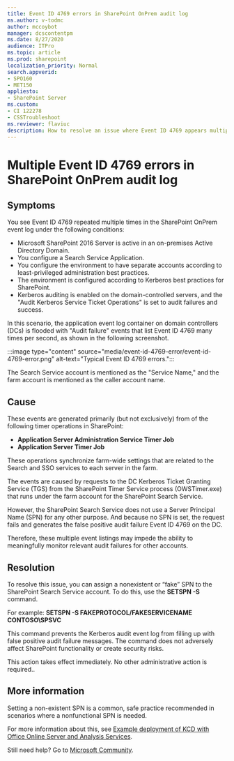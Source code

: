 ```yaml
---
title: Event ID 4769 errors in SharePoint OnPrem audit log
ms.author: v-todmc
author: mccoybot
manager: dcscontentpm
ms.date: 8/27/2020
audience: ITPro
ms.topic: article
ms.prod: sharepoint
localization_priority: Normal
search.appverid:
- SPO160
- MET150
appliesto:
- SharePoint Server
ms.custom: 
- CI 122278
- CSSTroubleshoot 
ms.reviewer: flaviuc
description: How to resolve an issue where Event ID 4769 appears multiple times in the SharePoint audit log.
---
```


# Multiple Event ID 4769 errors in SharePoint OnPrem audit log

## Symptoms

You see Event ID 4769 repeated multiple times in the SharePoint OnPrem event log under the following conditions:

- Microsoft SharePoint 2016 Server is active in an on-premises Active Directory Domain.
- You configure a Search Service Application.
- You configure the environment to have separate accounts according to least-privileged administration best practices.
- The environment is configured according to Kerberos best practices for SharePoint.
- Kerberos auditing is enabled on the domain-controlled servers, and the "Audit Kerberos Service Ticket Operations" is set to audit failures and success.

In this scenario, the application event log container on domain controllers (DCs) is flooded with "Audit failure" events that list Event ID 4769 many times per second, as shown in the following screenshot.

:::image type="content" source="media/event-id-4769-error/event-id-4769-error.png" alt-text="Typical Event ID 4769 errors.":::

The Search Service account is mentioned as the "Service Name," and the farm account is mentioned as the caller account name.

## Cause

These events are generated primarily (but not exclusively) from of the following timer operations in SharePoint:

- **Application Server Administration Service Timer Job**
- **Application Server Timer Job**

These operations synchronize farm-wide settings that are related to the Search and SSO services to each server in the farm.

The events are caused by requests to the DC Kerberos Ticket Granting Service (TGS) from the SharePoint Timer Service process (OWSTimer.exe) that runs under the farm account for the SharePoint Search Service.

However, the SharePoint Search Service does not use a Server Principal Name (SPN) for any other purpose. And because no SPN is set, the request fails and generates the false positive audit failure Event ID 4769 on the DC.

Therefore, these multiple event listings may impede the ability to meaningfully monitor relevant audit failures for other accounts.

## Resolution

To resolve this issue, you can assign a nonexistent or “fake” SPN to the SharePoint Search Service account. To do this, use the **SETSPN -S** command.

For example:
**SETSPN -S FAKEPROTOCOL/FAKESERVICENAME CONTOSO\SPSVC**

This command prevents the Kerberos audit event log from filling up with false positive audit failure messages. The command does not adversely affect SharePoint functionality or create security risks.

This action takes effect immediately. No other administrative action is required..

## More information

Setting a non-existent SPN is a common, safe practice recommended in scenarios where a nonfunctional SPN is needed. 

For more information about this, see [Example deployment of KCD with Office Online Server and Analysis Services](https://docs.microsoft.com/analysis-services/instances/install-windows/configure-analysis-services-and-kerberos-constrained-delegation-kcd?view=asallproducts-allversions#example-deployment-of-kcd-with-office-online-server-and-analysis-services). 


Still need help? Go to [Microsoft Community](https://answers.microsoft.com/).